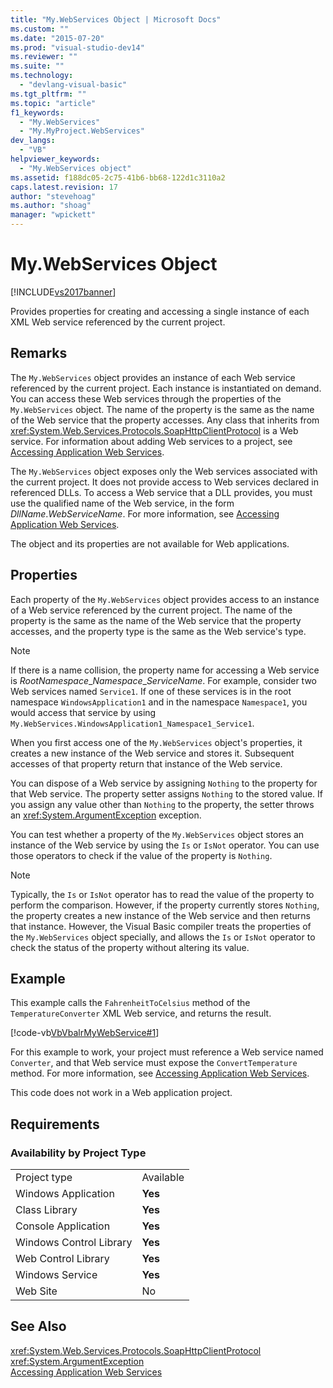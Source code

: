 ```yaml
---
title: "My.WebServices Object | Microsoft Docs"
ms.custom: ""
ms.date: "2015-07-20"
ms.prod: "visual-studio-dev14"
ms.reviewer: ""
ms.suite: ""
ms.technology: 
  - "devlang-visual-basic"
ms.tgt_pltfrm: ""
ms.topic: "article"
f1_keywords: 
  - "My.WebServices"
  - "My.MyProject.WebServices"
dev_langs: 
  - "VB"
helpviewer_keywords: 
  - "My.WebServices object"
ms.assetid: f188dc05-2c75-41b6-bb68-122d1c3110a2
caps.latest.revision: 17
author: "stevehoag"
ms.author: "shoag"
manager: "wpickett"
---
```

# My.WebServices Object
[!INCLUDE[vs2017banner](../../../includes/vs2017banner.md)]

Provides properties for creating and accessing a single instance of each XML Web service referenced by the current project.  
  
## Remarks  
 The `My.WebServices` object provides an instance of each Web service referenced by the current project. Each instance is instantiated on demand. You can access these Web services through the properties of the `My.WebServices` object. The name of the property is the same as the name of the Web service that the property accesses. Any class that inherits from <xref:System.Web.Services.Protocols.SoapHttpClientProtocol> is a Web service. For information about adding Web services to a project, see [Accessing Application Web Services](../../../visual-basic/developing-apps/programming/accessing-application-web-services.md).  
  
 The `My.WebServices` object exposes only the Web services associated with the current project. It does not provide access to Web services declared in referenced DLLs. To access a Web service that a DLL provides, you must use the qualified name of the Web service, in the form *DllName*.*WebServiceName*. For more information, see [Accessing Application Web Services](../../../visual-basic/developing-apps/programming/accessing-application-web-services.md).  
  
 The object and its properties are not available for Web applications.  
  
## Properties  
 Each property of the `My.WebServices` object provides access to an instance of a Web service referenced by the current project. The name of the property is the same as the name of the Web service that the property accesses, and the property type is the same as the Web service's type.  
  
> [!NOTE]
>  If there is a name collision, the property name for accessing a Web service is *RootNamespace*_*Namespace*\_*ServiceName*. For example, consider two Web services named `Service1`. If one of these services is in the root namespace `WindowsApplication1` and in the namespace `Namespace1`, you would access that service by using `My.WebServices.WindowsApplication1_Namespace1_Service1`.  
  
 When you first access one of the `My.WebServices` object's properties, it creates a new instance of the Web service and stores it. Subsequent accesses of that property return that instance of the Web service.  
  
 You can dispose of a Web service by assigning `Nothing` to the property for that Web service. The property setter assigns `Nothing` to the stored value. If you assign any value other than `Nothing` to the property, the setter throws an <xref:System.ArgumentException> exception.  
  
 You can test whether a property of the `My.WebServices` object stores an instance of the Web service by using the `Is` or `IsNot` operator. You can use those operators to check if the value of the property is `Nothing`.  
  
> [!NOTE]
>  Typically, the `Is` or `IsNot` operator has to read the value of the property to perform the comparison. However, if the property currently stores `Nothing`, the property creates a new instance of the Web service and then returns that instance. However, the Visual Basic compiler treats the properties of the `My.WebServices` object specially, and allows the `Is` or `IsNot` operator to check the status of the property without altering its value.  
  
## Example  
 This example calls the `FahrenheitToCelsius` method of the `TemperatureConverter` XML Web service, and returns the result.  
  
 [!code-vb[VbVbalrMyWebService#1](../../../snippets/visualbasic/VS_Snippets_VBCSharp/VbVbalrMyWebService/VB/Form1.vb#1)]  
  
 For this example to work, your project must reference a Web service named `Converter`, and that Web service must expose the `ConvertTemperature` method. For more information, see [Accessing Application Web Services](../../../visual-basic/developing-apps/programming/accessing-application-web-services.md).  
  
 This code does not work in a Web application project.  
  
## Requirements  
  
### Availability by Project Type  
  
|||  
|-|-|  
|Project type|Available|  
|Windows Application|**Yes**|  
|Class Library|**Yes**|  
|Console Application|**Yes**|  
|Windows Control Library|**Yes**|  
|Web Control Library|**Yes**|  
|Windows Service|**Yes**|  
|Web Site|No|  
  
## See Also  
 <xref:System.Web.Services.Protocols.SoapHttpClientProtocol>   
 <xref:System.ArgumentException>   
 [Accessing Application Web Services](../../../visual-basic/developing-apps/programming/accessing-application-web-services.md)